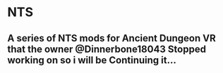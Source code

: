 # NTS
## A series of NTS mods for Ancient Dungeon VR that the owner @Dinnerbone18043 Stopped working on so i will be Continuing it...
